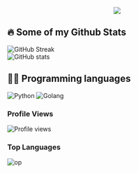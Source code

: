 <p align="center">
  <a href="https://t.me/AloM4hdi"><img src="https://img.shields.io/badge/Telegram-2CA5E0?style=for-the-badge&logo=telegram&logoColor=white"></a>
</p>
  
## 🔥 Some of my Github Stats

![GitHub Streak](https://github-readme-streak-stats.herokuapp.com?user=mandofskii&theme=radical&hide_border=true)
</br>
![GitHub stats](https://github-readme-stats.vercel.app/api?username=mandofskii&show_icons=true&theme=radical&hide_border=true&count_private=true)
</br>


## 👨‍💻 Programming languages

![Python](https://img.shields.io/badge/Python-%2314354C?&style=for-the-badge&logoColor=white&logo=python)
![Golang](https://img.shields.io/badge/Go-00ADD8?style=for-the-badge&logo=go&logoColor=white)

### Profile Views
![Profile views](https://hits.seeyoufarm.com/api/count/incr/badge.svg?url=https://github.com/CUMOON/lord)
### Top Languages
![op](https://github-readme-stats.vercel.app/api/top-langs/?username=mandofskii&theme=radical&layout=compact&langs_count=6&hide_border=true)
